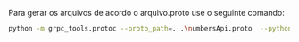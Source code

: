 Para gerar os arquivos de acordo o arquivo.proto use o seguinte comando:

```bash
python -m grpc_tools.protoc --proto_path=. .\numbersApi.proto  --python_out=. --grpc_python_out=.
```